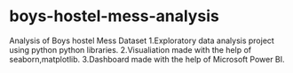 # boys-hostel-mess-analysis
Analysis of Boys hostel Mess Dataset
1.Exploratory data analysis project using python python libraries.
2.Visualiation made with the help of seaborn,matplotlib.
3.Dashboard made with the help of Microsoft Power BI.
